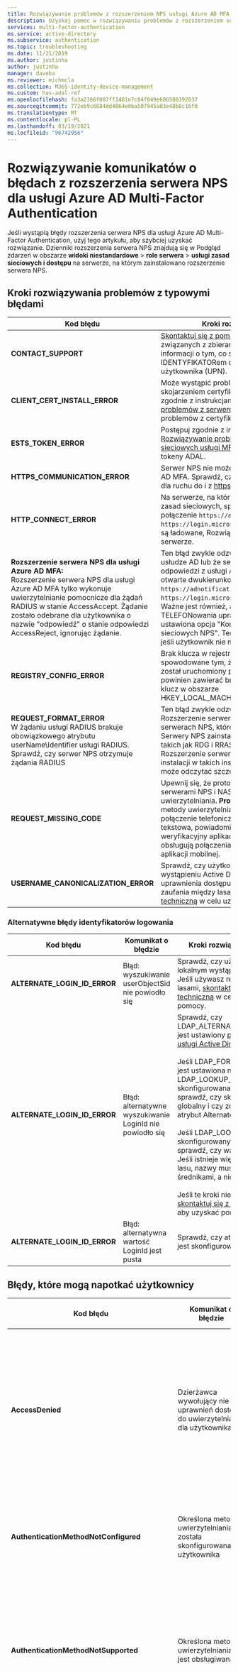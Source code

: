 ```yaml
---
title: Rozwiązywanie problemów z rozszerzeniem NPS usługi Azure AD MFA — Azure Active Directory
description: Uzyskaj pomoc w rozwiązywaniu problemów z rozszerzeniem serwera NPS dla usługi Azure AD Multi-Factor Authentication
services: multi-factor-authentication
ms.service: active-directory
ms.subservice: authentication
ms.topic: troubleshooting
ms.date: 11/21/2019
ms.author: justinha
author: justinha
manager: daveba
ms.reviewer: michmcla
ms.collection: M365-identity-device-management
ms.custom: has-adal-ref
ms.openlocfilehash: fa3a2366f007ff1481e7c84f049e606586392037
ms.sourcegitcommit: 772eb9c6684dd4864e0ba507945a83e48b8c16f0
ms.translationtype: MT
ms.contentlocale: pl-PL
ms.lasthandoff: 03/19/2021
ms.locfileid: "96742956"
---
```

# <a name="resolve-error-messages-from-the-nps-extension-for-azure-ad-multi-factor-authentication"></a>Rozwiązywanie komunikatów o błędach z rozszerzenia serwera NPS dla usługi Azure AD Multi-Factor Authentication

Jeśli wystąpią błędy rozszerzenia serwera NPS dla usługi Azure AD Multi-Factor Authentication, użyj tego artykułu, aby szybciej uzyskać rozwiązanie. Dzienniki rozszerzenia serwera NPS znajdują się w Podgląd zdarzeń w obszarze **widoki niestandardowe**  >  **role serwera**  >  **usługi zasad sieciowych i dostępu** na serwerze, na którym zainstalowano rozszerzenie serwera NPS.

## <a name="troubleshooting-steps-for-common-errors"></a>Kroki rozwiązywania problemów z typowymi błędami

| Kod błędu | Kroki rozwiązywania problemów |
| ---------- | --------------------- |
| **CONTACT_SUPPORT** | [Skontaktuj się z pomocą techniczną](#contact-microsoft-support)i zanotuj listę kroków związanych z zbieraniem dzienników. Podaj jak najwięcej informacji o tym, co się stało przed błędem, w tym IDENTYFIKATORem dzierżawy oraz główną nazwą użytkownika (UPN). |
| **CLIENT_CERT_INSTALL_ERROR** | Może wystąpić problem z zainstalowaniem lub skojarzeniem certyfikatu klienta z dzierżawcą. Postępuj zgodnie z instrukcjami w [temacie Rozwiązywanie problemów z serwerem NPS usługi MFA](howto-mfa-nps-extension.md#troubleshooting) w celu zbadania problemów z certyfikatem klienta. |
| **ESTS_TOKEN_ERROR** | Postępuj zgodnie z instrukcjami w [temacie Rozwiązywanie problemów z rozszerzeniem zasad sieciowych usługi MFA,](howto-mfa-nps-extension.md#troubleshooting) aby zbadać certyfikat klienta i tokeny ADAL. |
| **HTTPS_COMMUNICATION_ERROR** | Serwer NPS nie może odbierać odpowiedzi z usługi Azure AD MFA. Sprawdź, czy zapory są otwarte dwukierunkowo dla ruchu do i z https://adnotifications.windowsazure.com |
| **HTTP_CONNECT_ERROR** | Na serwerze, na którym działa rozszerzenie serwera zasad sieciowych, sprawdź, czy można nawiązać połączenie  `https://adnotifications.windowsazure.com` i `https://login.microsoftonline.com/` . Jeśli te lokacje nie są ładowane, Rozwiąż problemy z łącznością na tym serwerze. |
| **Rozszerzenie serwera NPS dla usługi Azure AD MFA:** <br> Rozszerzenie serwera NPS dla usługi Azure AD MFA tylko wykonuje uwierzytelnianie pomocnicze dla żądań RADIUS w stanie AccessAccept. Żądanie zostało odebrane dla użytkownika o nazwie "odpowiedź" o stanie odpowiedzi AccessReject, ignorując żądanie. | Ten błąd zwykle odzwierciedla błąd uwierzytelniania w usłudze AD lub że serwer NPS nie może odebrać odpowiedzi z usługi Azure AD. Sprawdź, czy zapory są otwarte dwukierunkowo dla ruchu do i z `https://adnotifications.windowsazure.com` i z `https://login.microsoftonline.com` portów 80 i 443. Ważne jest również, aby sprawdzić, czy na karcie TELEFONowania uprawnień dostępu do sieci jest ustawiona opcja "Kontroluj dostęp za pomocą zasad sieciowych NPS". Ten błąd może również być wyzwalany, jeśli użytkownik nie ma przypisanej licencji. |
| **REGISTRY_CONFIG_ERROR** | Brak klucza w rejestrze dla aplikacji, co może być spowodowane tym, że [skrypt programu PowerShell](howto-mfa-nps-extension.md#install-the-nps-extension) nie został uruchomiony po instalacji. Komunikat o błędzie powinien zawierać brakujący klucz. Upewnij się, że masz klucz w obszarze HKEY_LOCAL_MACHINE\SOFTWARE\Microsoft\AzureMfa. |
| **REQUEST_FORMAT_ERROR** <br> W żądaniu usługi RADIUS brakuje obowiązkowego atrybutu userName\Identifier usługi RADIUS. Sprawdź, czy serwer NPS otrzymuje żądania RADIUS | Ten błąd zwykle odzwierciedla problem z instalacją. Rozszerzenie serwera NPS musi być zainstalowane na serwerach NPS, które mogą odbierać żądania RADIUS. Serwery NPS zainstalowane jako zależności dla usług takich jak RDG i RRAS nie odbierają żądań RADIUS. Rozszerzenie serwera NPS nie działa w przypadku instalacji w takich instalacjach i błędów, ponieważ nie może odczytać szczegółów z żądania uwierzytelnienia. |
| **REQUEST_MISSING_CODE** | Upewnij się, że protokół szyfrowania hasła między serwerami NPS i NAS obsługuje pomocniczą metodę uwierzytelniania. **Protokół PAP** obsługuje wszystkie metody uwierzytelniania usługi Azure AD MFA w chmurze: połączenie telefoniczne, jednokierunkowa wiadomość tekstowa, powiadomienie aplikacji mobilnej i kod weryfikacyjny aplikacji mobilnej. **CHAPv2** i **Protokół EAP** obsługują połączenia telefoniczne i powiadomienia aplikacji mobilnej. |
| **USERNAME_CANONICALIZATION_ERROR** | Sprawdź, czy użytkownik jest obecny w lokalnym wystąpieniu Active Directory i czy usługa NPS ma uprawnienia dostępu do katalogu. Jeśli używasz relacji zaufania między lasami, [skontaktuj się z pomocą techniczną](#contact-microsoft-support) w celu uzyskania dalszej pomocy. |

### <a name="alternate-login-id-errors"></a>Alternatywne błędy identyfikatorów logowania

| Kod błędu | Komunikat o błędzie | Kroki rozwiązywania problemów |
| ---------- | ------------- | --------------------- |
| **ALTERNATE_LOGIN_ID_ERROR** | Błąd: wyszukiwanie userObjectSid nie powiodło się | Sprawdź, czy użytkownik istnieje w lokalnym wystąpieniu Active Directory. Jeśli używasz relacji zaufania między lasami, [skontaktuj się z pomocą techniczną](#contact-microsoft-support) w celu uzyskania dalszej pomocy. |
| **ALTERNATE_LOGIN_ID_ERROR** | Błąd: alternatywne wyszukiwanie LoginId nie powiodło się | Sprawdź, czy LDAP_ALTERNATE_LOGINID_ATTRIBUTE jest ustawiony [prawidłowy atrybut usługi Active Directory](/windows/win32/adschema/attributes-all). <br><br> Jeśli LDAP_FORCE_GLOBAL_CATALOG jest ustawiona na wartość true lub LDAP_LOOKUP_FORESTS jest skonfigurowana z niepustą wartością, sprawdź, czy skonfigurowano wykaz globalny i czy został do niego dodany atrybut AlternateLoginId. <br><br> Jeśli LDAP_LOOKUP_FORESTS jest skonfigurowany z niepustą wartością, sprawdź, czy wartość jest poprawna. Jeśli istnieje więcej niż jedna nazwa lasu, nazwy muszą być rozdzielone średnikami, a nie spacjami. <br><br> Jeśli te kroki nie rozwiążą problemu, [skontaktuj się z pomocą techniczną](#contact-microsoft-support) , aby uzyskać pomoc. |
| **ALTERNATE_LOGIN_ID_ERROR** | Błąd: alternatywna wartość LoginId jest pusta | Sprawdź, czy atrybut AlternateLoginId jest skonfigurowany dla użytkownika. |

## <a name="errors-your-users-may-encounter"></a>Błędy, które mogą napotkać użytkownicy

| Kod błędu | Komunikat o błędzie | Kroki rozwiązywania problemów |
| ---------- | ------------- | --------------------- |
| **AccessDenied** | Dzierżawca wywołujący nie ma uprawnień dostępu do uwierzytelniania dla użytkownika | Sprawdź, czy domena dzierżawy i domena głównej nazwy użytkownika (UPN) są takie same. Na przykład upewnij się, że user@contoso.com próbujesz uwierzytelnić dzierżawcy contoso. Nazwa UPN reprezentuje prawidłowego użytkownika dzierżawy na platformie Azure. |
| **AuthenticationMethodNotConfigured** | Określona metoda uwierzytelniania nie została skonfigurowana dla użytkownika | Użytkownik może dodać lub sprawdzić metody weryfikacyjne zgodnie z instrukcjami w sekcji [Zarządzanie ustawieniami weryfikacji dwuetapowej](../user-help/multi-factor-authentication-end-user-manage-settings.md). |
| **AuthenticationMethodNotSupported** | Określona metoda uwierzytelniania nie jest obsługiwana. | Zbierz wszystkie dzienniki zawierające ten błąd i [skontaktuj się z pomocą techniczną](#contact-microsoft-support). Podczas kontaktowania się z pomocą techniczną Podaj nazwę użytkownika i metodę weryfikacji pomocniczej, które wywołały błąd. |
| **BecAccessDenied** | Wywołanie Bec MSODS zwróciło odmowę dostępu, prawdopodobnie nie określono nazwy użytkownika w dzierżawie | Użytkownik jest obecny w Active Directory lokalnym, ale nie jest synchronizowany z usługą Azure AD za pomocą usługi AD Connect. Lub użytkownik nie ma dzierżawy. Dodaj użytkownika do usługi Azure AD i Dodaj do nich metody weryfikacji zgodnie z instrukcjami w sekcji [Zarządzanie ustawieniami weryfikacji dwuetapowej](../user-help/multi-factor-authentication-end-user-manage-settings.md). |
| **InvalidFormat** lub **StrongAuthenticationServiceInvalidParameter** | Numer telefonu jest w nierozpoznawalnym formacie | Użytkownik powinien skorygować numery telefonów weryfikacyjnych. |
| **InvalidSession** | Określona sesja jest nieprawidłowa lub mogła ulec wygaśnięciu | Sesja zajęła więcej niż trzy minuty. Upewnij się, że użytkownik wprowadza kod weryfikacyjny lub odpowiada na powiadomienie aplikacji w ciągu trzech minut od zainicjowania żądania uwierzytelnienia. Jeśli to nie rozwiąże problemu, sprawdź, czy między klientem, serwerem NAS, serwerem NPS i punktem końcowym usługi Azure AD MFA nie ma opóźnień sieciowych.  |
| **NoDefaultAuthenticationMethodIsConfigured** | Nie skonfigurowano domyślnej metody uwierzytelniania dla użytkownika | Użytkownik może dodać lub sprawdzić metody weryfikacyjne zgodnie z instrukcjami w sekcji [Zarządzanie ustawieniami weryfikacji dwuetapowej](../user-help/multi-factor-authentication-end-user-manage-settings.md). Sprawdź, czy użytkownik wybrał domyślną metodę uwierzytelniania i skonfigurował tę metodę dla swojego konta. |
| **OathCodePinIncorrect** | Wprowadzono nieprawidłowy kod i numer PIN. | Ten błąd nie jest oczekiwany w rozszerzeniu serwera NPS. Jeśli użytkownik napotka ten problem, [skontaktuj się z pomocą techniczną](#contact-microsoft-support) , aby uzyskać pomoc dotyczącą rozwiązywania problemów. |
| **ProofDataNotFound** | Nie skonfigurowano danych dowodowych dla określonej metody uwierzytelniania. | Użytkownik próbuje użyć innej metody weryfikacji lub dodać nowe metody weryfikacji zgodnie z instrukcjami w sekcji [Zarządzanie ustawieniami weryfikacji dwuetapowej](../user-help/multi-factor-authentication-end-user-manage-settings.md). Jeśli użytkownik będzie nadal widział ten błąd po potwierdzeniu, że metoda weryfikacji została prawidłowo skonfigurowana, [skontaktuj się z pomocą techniczną](#contact-microsoft-support). |
| **SMSAuthFailedWrongCodePinEntered** | Wprowadzono nieprawidłowy kod i numer PIN. (OneWaySMS) | Ten błąd nie jest oczekiwany w rozszerzeniu serwera NPS. Jeśli użytkownik napotka ten problem, [skontaktuj się z pomocą techniczną](#contact-microsoft-support) , aby uzyskać pomoc dotyczącą rozwiązywania problemów. |
| **TenantIsBlocked** | Dzierżawca jest zablokowany | [Skontaktuj się z pomocą techniczną](#contact-microsoft-support) , podając *Identyfikator dzierżawy* ze strony właściwości usługi Azure AD w Azure Portal. |
| **UserNotFound** | Nie znaleziono określonego użytkownika | Dzierżawca nie jest już widoczny jako aktywny w usłudze Azure AD. Sprawdź, czy Twoja subskrypcja jest aktywna i czy masz wymagane aplikacje pierwszej firmy. Upewnij się również, że dzierżawa w temacie certyfikatu jest zgodnie z oczekiwaniami, a certyfikat jest nadal ważny i zarejestrowany w jednostce usługi. |

## <a name="messages-your-users-may-encounter-that-arent-errors"></a>Komunikaty, które mogą napotkać użytkownicy, którzy nie są błędami

Czasami użytkownicy mogą odbierać komunikaty z Multi-Factor Authentication, ponieważ ich żądanie uwierzytelnienia nie powiodło się. Nie są to błędy w produkcie konfiguracji, ale są zamierzonymi ostrzeżeniami wyjaśniającymi, dlaczego żądanie uwierzytelnienia zostało odrzucone.

| Kod błędu | Komunikat o błędzie | Zalecane czynności |
| ---------- | ------------- | ----------------- |
| **OathCodeIncorrect** | Nieprawidłowy kod entered\OATH kodu | Użytkownik wprowadził nieprawidłowy kod. Spróbuj ponownie, żądając nowego kodu lub Zaloguj się ponownie. |
| **SMSAuthFailedMaxAllowedCodeRetryReached** | Osiągnięto maksymalną dozwoloną liczbę ponownych prób w kodzie | Użytkownik nie zakończył zbyt wiele razy wyzwania weryfikacji. W zależności od ustawień może być konieczne odblokowanie przez administratora.  |
| **SMSAuthFailedWrongCodeEntered** | Wprowadzono błędny kod/nieprawidłowa OTP wiadomości tekstowej | Użytkownik wprowadził nieprawidłowy kod. Spróbuj ponownie, żądając nowego kodu lub Zaloguj się ponownie. |

## <a name="errors-that-require-support"></a>Błędy wymagające pomocy technicznej

W przypadku wystąpienia jednego z tych błędów zalecamy [skontaktowanie się z pomocą techniczną](#contact-microsoft-support) w celu uzyskania pomocy diagnostycznej. Nie istnieje standardowy zestaw kroków, które mogą rozwiązać te błędy. Gdy skontaktujesz się z pomocą techniczną, pamiętaj o dodaniu możliwie największej ilości informacji na temat kroków, które doprowadziły do błędu, oraz informacje o dzierżawie.

| Kod błędu | Komunikat o błędzie |
| ---------- | ------------- |
| **Nieprawidłowy parametr** | Żądanie nie może mieć wartości null |
| **Nieprawidłowy parametr** | Obiekt ObjectId nie może mieć wartości null ani być pusty dla ReplicationScope:{0} |
| **Nieprawidłowy parametr** | Długość elementu NazwaFirmy \{ 0} \ przekracza maksymalną dozwoloną długość {1} |
| **Nieprawidłowy parametr** | Element UserPrincipalName nie może mieć wartości null ani być pusty |
| **Nieprawidłowy parametr** | Podany TenantId nie ma poprawnego formatu |
| **Nieprawidłowy parametr** | Identyfikator sesji nie może mieć wartości null ani być pusty |
| **Nieprawidłowy parametr** | Nie można rozpoznać żadnego ProofData z żądania lub MSODS. ProofData jest nieznany |
| **InternalError** |  |
| **OathCodePinIncorrect** |  |
| **VersionNotSupported** |  |
| **MFAPinNotSetup** |  |

## <a name="next-steps"></a>Następne kroki

### <a name="troubleshoot-user-accounts"></a>Rozwiązywanie problemów z kontami użytkowników

Jeśli użytkownicy mają [problemy z weryfikacją dwuetapową](../user-help/multi-factor-authentication-end-user-troubleshoot.md), Pomóż im w rozwiązywaniu problemów.

### <a name="health-check-script"></a>Skrypt sprawdzania kondycji

[Skrypt sprawdzania kondycji rozszerzenia serwera NPS usługi Azure AD MFA](/samples/azure-samples/azure-mfa-nps-extension-health-check/azure-mfa-nps-extension-health-check/) wykonuje podstawowe Sprawdzanie kondycji podczas rozwiązywania problemów z rozszerzeniem serwera NPS. Uruchom skrypt i wybierz opcję 3.

### <a name="contact-microsoft-support"></a>Kontaktowanie się z pomocą techniczną firmy Microsoft

Jeśli potrzebujesz dodatkowej pomocy, skontaktuj się z specjalistą pomocy technicznej za pomocą [usługi Azure serwer Multi-Factor Authentication support](https://support.microsoft.com/oas/default.aspx?prid=14947). Gdy kontaktuje się z nami, jest to przydatne, jeśli możesz dołączyć tyle informacji o problemie, ile to możliwe. Informacje, które można podać, obejmują stronę, na której wystąpił błąd, konkretny kod błędu, identyfikator konkretnej sesji, identyfikator użytkownika, który obsłużył błąd, oraz Dzienniki debugowania.

Aby zebrać dzienniki debugowania dla diagnostyki obsługi, wykonaj następujące czynności na serwerze NPS:

1. Otwórz Edytor rejestru i przejdź do HKEY_LOCAL_MACHINE\SOFTWARE\Microsoft\AzureMfa Ustaw **VERBOSE_LOG** na **wartość true**
2. Otwórz wiersz polecenia administratora i uruchom następujące polecenia:

   ```
   Mkdir c:\NPS
   Cd NPS
   netsh trace start Scenario=NetConnection capture=yes tracefile=c:\NPS\nettrace.etl
   logman create trace "NPSExtension" -ow -o c:\NPS\NPSExtension.etl -p {7237ED00-E119-430B-AB0F-C63360C8EE81} 0xffffffffffffffff 0xff -nb 16 16 -bs 1024 -mode Circular -f bincirc -max 4096 -ets
   logman update trace "NPSExtension" -p {EC2E6D3A-C958-4C76-8EA4-0262520886FF} 0xffffffffffffffff 0xff -ets
   ```

3. Odtwórz problem

4. Zatrzymaj śledzenie przy użyciu następujących poleceń:

   ```
   logman stop "NPSExtension" -ets
   netsh trace stop
   wevtutil epl AuthNOptCh C:\NPS\%computername%_AuthNOptCh.evtx
   wevtutil epl AuthZOptCh C:\NPS\%computername%_AuthZOptCh.evtx
   wevtutil epl AuthZAdminCh C:\NPS\%computername%_AuthZAdminCh.evtx
   Start .
   ```

5. Otwórz Edytor rejestru i przejdź do HKEY_LOCAL_MACHINE\SOFTWARE\Microsoft\AzureMfa Ustaw **VERBOSE_LOG** na **wartość false**
6. Zapisz zawartość folderu C:\NPS i dołącz spakowany plik do zgłoszenia do pomocy technicznej.